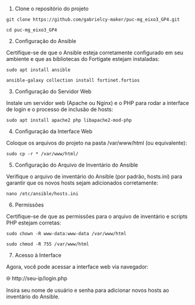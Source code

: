 1. Clone o repositório do projeto


```
git clone https://github.com/gabrielcy-maker/puc-mg_eixo3_GP4.git
```

```
cd puc-mg_eixo3_GP4
```

2. Configuração do Ansible

Certifique-se de que o Ansible esteja corretamente configurado em seu ambiente e que as bibliotecas do Fortigate estejam instaladas:

```
sudo apt install ansible
```
```
ansible-galaxy collection install fortinet.fortios
```
3. Configuração do Servidor Web

Instale um servidor web (Apache ou Nginx) e o PHP para rodar a interface de login e o processo de inclusão de hosts:

```
sudo apt install apache2 php libapache2-mod-php
```

4. Configuração da Interface Web

Coloque os arquivos do projeto na pasta /var/www/html (ou equivalente):

```
sudo cp -r * /var/www/html/
```

5. Configuração do Arquivo de Inventário do Ansible

Verifique o arquivo de inventário do Ansible (por padrão, hosts.ini) para garantir que os novos hosts sejam adicionados corretamente:

```
nano /etc/ansible/hosts.ini
```

6. Permissões

Certifique-se de que as permissões para o arquivo de inventário e scripts PHP estejam corretas:

```
sudo chown -R www-data:www-data /var/www/html
```
```
sudo chmod -R 755 /var/www/html
```
7. Acesso à Interface

Agora, você pode acessar a interface web via navegador:

🌐 http://seu-ip/login.php

Insira seu nome de usuário e senha para adicionar novos hosts ao inventário do Ansible.

